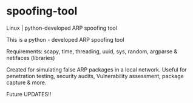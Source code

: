# spoofing-tool
Linux | python-developed ARP spoofing tool

This is a python - developed ARP spoofing tool

Requirements: scapy, time, threading, uuid, sys, random, argparse & netifaces (libraries)

Created for simulating false ARP packages in a local network. Useful for penetration testing, security audits, Vulnerability assessment, package capture & more.

Future UPDATES!!
